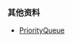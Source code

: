 ### 



### 其他资料
* [PriorityQueue](https://docs.oracle.com/javase/10/docs/api/java/util/PriorityQueue.html)